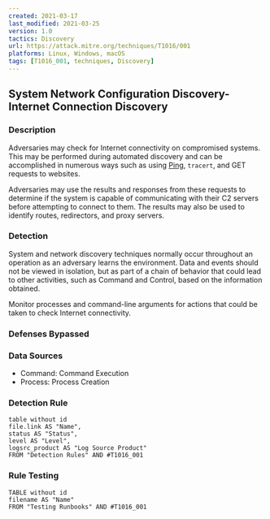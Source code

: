 ```yaml
---
created: 2021-03-17
last_modified: 2021-03-25
version: 1.0
tactics: Discovery
url: https://attack.mitre.org/techniques/T1016/001
platforms: Linux, Windows, macOS
tags: [T1016_001, techniques, Discovery]
---
```


## System Network Configuration Discovery- Internet Connection Discovery

### Description

Adversaries may check for Internet connectivity on compromised systems. This may be performed during automated discovery and can be accomplished in numerous ways such as using [Ping](https://attack.mitre.org/software/S0097), <code>tracert</code>, and GET requests to websites.

Adversaries may use the results and responses from these requests to determine if the system is capable of communicating with their C2 servers before attempting to connect to them. The results may also be used to identify routes, redirectors, and proxy servers.

### Detection

System and network discovery techniques normally occur throughout an operation as an adversary learns the environment. Data and events should not be viewed in isolation, but as part of a chain of behavior that could lead to other activities, such as Command and Control, based on the information obtained.

Monitor processes and command-line arguments for actions that could be taken to check Internet connectivity.

### Defenses Bypassed



### Data Sources

  - Command: Command Execution
  -  Process: Process Creation
### Detection Rule

```dataview
table without id
file.link AS "Name",
status AS "Status",
level AS "Level",
logsrc_product AS "Log Source Product"
FROM "Detection Rules" AND #T1016_001
```

### Rule Testing

```dataview
TABLE without id
filename AS "Name"
FROM "Testing Runbooks" AND #T1016_001
```
